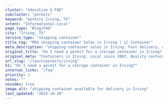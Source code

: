 ```yaml
---
cluster: "education & FAQ"
subcluster: "permits"
keyword: "permits Irving, TX"
intent: "Informational-Local"
page_type: "Blog/FAQ"
city: "Irving, TX"
service_type: "shipping container"
title_tag: "M5m shipping container Sales in Irving | LC Container"
meta_description: "shipping container sales in Irving. Fast delivery, competitive pricing. Serving permits area. Quote ID: HFC. Call (214) 524-4168 for your free quote today."
original_title: "Do I need a permit for a storage container in Irving? | LC Container"
original_meta: "Containers in Irving. Local since 2003. Quality containers. Fast delivery. Get your free quote — call (214) 524-4168 today. LC Container — your trusted DFW c..."
url_slug: "/learn/permits/irving"
h1: "Do I need a permit for a storage container in Irving?"
internal_links: "/faq"
priority: 3
notes: ""
noindex: true
image_alt: "shipping container available for delivery in Irving"
last_updated: "2025-10-20"
---
```


<!-- TODO: Add unique city/inventory copy, images, and internal links here. -->
